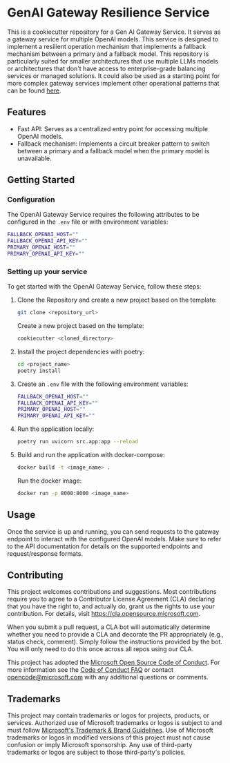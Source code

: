 # GenAI Gateway Resilience Service
This is a cookiecutter repository for a Gen AI Gateway Service. It serves 
as a gateway service for multiple OpenAI models. This service is designed to implement 
a resilient operation mechanism that implements a fallback mechanism between a primary and a fallback model. 
This repository is particularly suited for smaller architectures that 
use multiple LLMs models or architectures that don't have access to enterprise-grade balancing services or managed solutions. It
could also be used as a starting point for more complex gateway services implement other operational patterns 
that can be found [here](https://internal.playbook.microsoft.com/code-with-mlops/technology-guidance/generative-ai/dev-starters/genai-gateway/operational-excellence/).

## Features
* Fast API: Serves as a centralized entry point for accessing multiple OpenAI models.
* Fallback mechanism: Implements a circuit breaker pattern to switch between a primary and a fallback model when the primary model is unavailable.

## Getting Started

### Configuration
The OpenAI Gateway Service requires the following attributes 
to be configured in the `.env` file or with environment variables:

```bash
FALLBACK_OPENAI_HOST=""
FALLBACK_OPENAI_API_KEY=""
PRIMARY_OPENAI_HOST=""
PRIMARY_OPENAI_API_KEY=""
```
   
### Setting up your service
To get started with the OpenAI Gateway Service, follow these steps:

1) Clone the Repository and create a new project based on the template:
    ```bash
    git clone <repository_url>
    ```
   Create a new project based on the template:
    ```bash
    cookiecutter <cloned_directory>
    ```
2) Install the project dependencies with poetry:
    ```bash
    cd <project_name>
    poetry install
    ```
3) Create an `.env` file with the following environment variables:
    ```bash
    FALLBACK_OPENAI_HOST=""
    FALLBACK_OPENAI_API_KEY=""
    PRIMARY_OPENAI_HOST=""
    PRIMARY_OPENAI_API_KEY=""
    ```
4) Run the application locally:
    ```bash
    poetry run uvicorn src.app:app --reload
    ```
5) Build and run the application with docker-compose:
    ```bash
    docker build -t <image_name> .
    ```
   Run the docker image:
    ```bash
   docker run -p 8000:8000 <image_name>
    ```

## Usage
Once the service is up and running, you can send requests to the 
gateway endpoint to interact with the configured OpenAI models. Make sure 
to refer to the API documentation for details on the supported 
endpoints and request/response formats.

## Contributing

This project welcomes contributions and suggestions.  Most contributions require you to agree to a
Contributor License Agreement (CLA) declaring that you have the right to, and actually do, grant us
the rights to use your contribution. For details, visit https://cla.opensource.microsoft.com.

When you submit a pull request, a CLA bot will automatically determine whether you need to provide
a CLA and decorate the PR appropriately (e.g., status check, comment). Simply follow the instructions
provided by the bot. You will only need to do this once across all repos using our CLA.

This project has adopted the [Microsoft Open Source Code of Conduct](https://opensource.microsoft.com/codeofconduct/).
For more information see the [Code of Conduct FAQ](https://opensource.microsoft.com/codeofconduct/faq/) or
contact [opencode@microsoft.com](mailto:opencode@microsoft.com) with any additional questions or comments.

## Trademarks

This project may contain trademarks or logos for projects, products, or services. Authorized use of Microsoft 
trademarks or logos is subject to and must follow 
[Microsoft's Trademark & Brand Guidelines](https://www.microsoft.com/en-us/legal/intellectualproperty/trademarks/usage/general).
Use of Microsoft trademarks or logos in modified versions of this project must not cause confusion or imply Microsoft sponsorship.
Any use of third-party trademarks or logos are subject to those third-party's policies.

